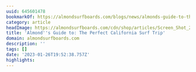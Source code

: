```yaml
---
uuid: 645601478
bookmarkOf: https://almondsurfboards.com/blogs/news/almonds-guide-to-the-perfect-california-surf-trip
category: article
headImage: https://almondsurfboards.com/cdn/shop/articles/Screen_Shot_2022-11-30_at_11.10.11_AM_1200x.jpg?v=1669836382
title: 'Almond''s Guide to: The Perfect California Surf Trip'
domain: almondsurfboards.com
description: ''
tags: []
date: '2023-01-26T19:52:38.757Z'
highlights:
---
```



